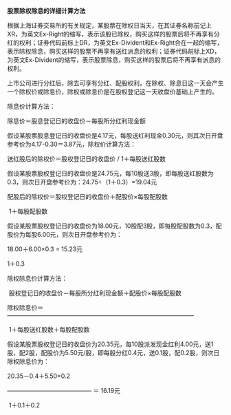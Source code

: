 **股票除权除息的详细计算方法**

根据上海证券交易所的有关规定，某股票在除权日当天，在其证券名称前记上XR，为英文Ex-Right的缩写，表示该股已除权，购买这样的股票后将不再享有分红的权利；证券代码前标上DR，为英文Ex-Divident和Ex-Right合在一起的缩写，表示除权除息，购买这样的股票不再享有送红派息的权利；证券代码前标上XD，为英文Ex-Divident的缩写，表示股票除息，购买这样的股票后将不再享有派息的权利。

上市公司进行分红后，除去可享有分红、配股权利，在除权、除息日这一天会产生一个除权价或除息价，除权或除息价是在股权登记这一天收盘价基础上产生的。

除息价计算方法：

除息价＝股息登记日的收盘价－每股所分红利现金额

假设某股票股息登记日的收盘价是4.17元，每股送红利现金0.30元，则其次日开盘参考价为4.17-0.30＝3.87元，除权价计算方法：

送红股后的除权价＝股权登记日的收盘价 / 1＋每股送红股数

 

假设某股票股权登记日的收盘价是24.75元，每10股送3股，即每股送红股数为0.3，则次日开盘参考价为：24.75÷（1＋0.3）=19.04元

配股后的除权价＝股权登记日的收盘价＋配股价×每股配股数

​                   1＋每股配股数

假设某股票股权登记日的收盘价为18.00元，10股配3股，即每股配股数为0.3，配股价为每股6.00元，则次日开盘参考价为：

18.00＋6.00×0.3 = 15.23元

1＋0.3     

除权除息价计算方法：

​            股权登记日的收盘价－每股所分红利现金额＋配股价×每股配股数

除权除息价＝———————————————————————————————

​                1＋每股送红股数＋每股配股数

假设某股票股权登记日的收盘价为20.35元，每10股派发现金红利4.00元，送1股，配2股，配股价为5.50元/股，即每股分红0.4元，送0.1股，配0.2股，则次日除权除息价为：

   20.35－0.4＋5.50×0.2

—————————————— ＝ 16.19元

​    1＋0.1＋0.2

 